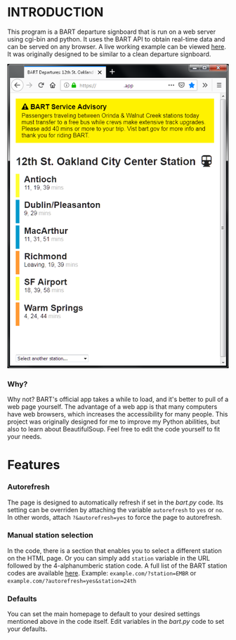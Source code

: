 # INTRODUCTION
This program is a BART departure signboard that is run on a web server using cgi-bin and python. It uses the BART API to obtain real-time data and can be served on any browser. A live working example can be viewed [here](https://live.homelab.app/). It was originally designed to be similar to a clean departure signboard. 

![(Screenshot](img/preview.png)

### Why?
Why not? BART's official app takes a while to load, and it's better to pull of a web page yourself. The advantage of a web app is that many computers have web browsers, which increases the accessibility for many people. This project was originally designed for me to improve my Python abilities, but also to learn about BeautifulSoup. Feel free to edit the code yourself to fit your needs.

# Features
### Autorefresh
The page is designed to automatically refresh if set in the *bart.py* code. Its setting can be overriden by attaching the variable `autorefresh` to `yes` or `no`. In other words, attach `?&autorefresh=yes` to force the page to autorefresh.

### Manual station selection
In the code, there is a section that enables you to select a different station on the HTML page. Or you can simply add `station` variable in the URL followed by the 4-alphanumberic station code. A full list of the BART station codes are available [here](http://api.bart.gov/docs/overview/abbrev.aspx). Example: `example.com/?station=EMBR` or `example.com/?autorefresh=yes&station=24th`

### Defaults
You can set the main homepage to default to your desired settings mentioned above in the code itself. Edit variables in the *bart.py* code to set your defaults.


